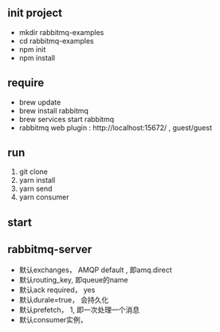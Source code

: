 
## init project
- mkdir rabbitmq-examples
- cd rabbitmq-examples
- npm init
- npm install

## require
- brew update
- brew install rabbitmq
- brew services start rabbitmq
- rabbitmq web plugin : http://localhost:15672/  , guest/guest


## run 
1. git clone 
2. yarn install
3. yarn send
4. yarn consumer


## start 



## rabbitmq-server
- 默认exchanges， AMQP default , 即amq.direct
- 默认routing_key, 即queue的name
- 默认ack required， yes
- 默认durale=true， 会持久化
- 默认prefetch， 1, 即一次处理一个消息
- 默认consumer实例， 



